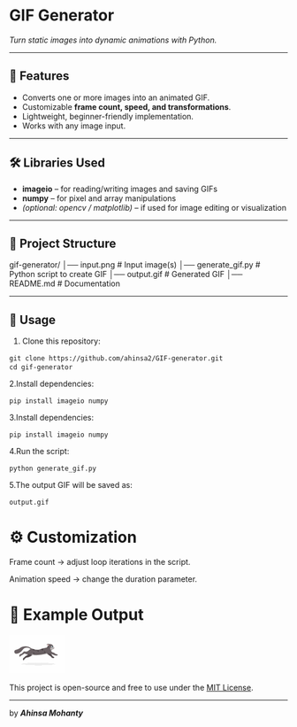# GIF Generator  
*Turn static images into dynamic animations with Python.*  

---

## 📌 Features  
- Converts one or more images into an animated GIF.  
- Customizable **frame count, speed, and transformations**.  
- Lightweight, beginner-friendly implementation.  
- Works with any image input.  

---

## 🛠️ Libraries Used  
- **imageio** – for reading/writing images and saving GIFs  
- **numpy** – for pixel and array manipulations  
- *(optional: opencv / matplotlib)* – if used for image editing or visualization  

---

## 📂 Project Structure  
gif-generator/
│── input.png # Input image(s)
│── generate_gif.py # Python script to create GIF
│── output.gif # Generated GIF
│── README.md # Documentation


---

## 🚀 Usage  
1. Clone this repository:  
```
git clone https://github.com/ahinsa2/GIF-generator.git
cd gif-generator
   ```
2.Install dependencies:
  ```
pip install imageio numpy
```
3.Install dependencies:
```
pip install imageio numpy
```
4.Run the script:
```
python generate_gif.py
```
5.The output GIF will be saved as:
```
output.gif
```
# ⚙️ Customization

Frame count  → adjust loop iterations in the script.

Animation speed → change the duration parameter.


# 📸 Example Output
![Preview](output.gif)  

This project is open-source and free to use under the [MIT License](./LICENSE).

---

by ***Ahinsa Mohanty***
